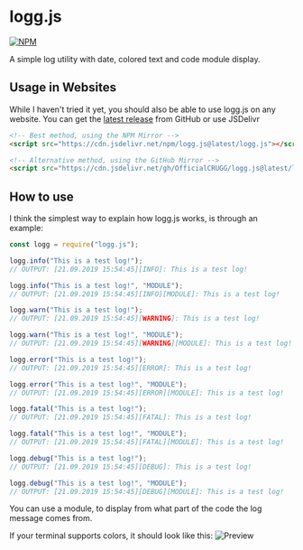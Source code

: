 # logg.js
[![NPM](https://nodei.co/npm/logg.js.png)](https://nodei.co/npm/logg.js/)

A simple log utility with date, colored text and code module display.

## Usage in Websites
While I haven't tried it yet, you should also be able to use logg.js on any website.
You can get the [latest release](https://github.com/OfficialCRUGG/logg.js/releases/latest) from GitHub or use JSDelivr
```html
<!-- Best method, using the NPM Mirror -->
<script src="https://cdn.jsdelivr.net/npm/logg.js@latest/logg.js"></script>

<!-- Alternative method, using the GitHub Mirror -->
<script src="https://cdn.jsdelivr.net/gh/OfficialCRUGG/logg.js@latest/logg.js"></script>
```

## How to use
I think the simplest way to explain how logg.js works, is through an example:
```javascript
const logg = require("logg.js");

logg.info("This is a test log!");
// OUTPUT: [21.09.2019 15:54:45][INFO]: This is a test log!

logg.info("This is a test log!", "MODULE");
// OUTPUT: [21.09.2019 15:54:45][INFO][MODULE]: This is a test log!

logg.warn("This is a test log!");
// OUTPUT: [21.09.2019 15:54:45][WARNING]: This is a test log!

logg.warn("This is a test log!", "MODULE");
// OUTPUT: [21.09.2019 15:54:45][WARNING][MODULE]: This is a test log!

logg.error("This is a test log!");
// OUTPUT: [21.09.2019 15:54:45][ERROR]: This is a test log!

logg.error("This is a test log!", "MODULE");
// OUTPUT: [21.09.2019 15:54:45][ERROR][MODULE]: This is a test log!

logg.fatal("This is a test log!");
// OUTPUT: [21.09.2019 15:54:45][FATAL]: This is a test log!

logg.fatal("This is a test log!", "MODULE");
// OUTPUT: [21.09.2019 15:54:45][FATAL][MODULE]: This is a test log!

logg.debug("This is a test log!");
// OUTPUT: [21.09.2019 15:54:45][DEBUG]: This is a test log!

logg.debug("This is a test log!", "MODULE");
// OUTPUT: [21.09.2019 15:54:45][DEBUG][MODULE]: This is a test log!
```
You can use a module, to display from what part of the code the log message comes from.

If your terminal supports colors, it should look like this:
![Preview](https://crugg.de/cdn/logg.js/assets/preview.png)
